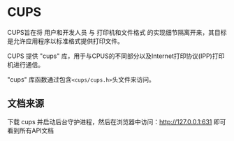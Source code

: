 # CUPS

CUPS旨在将 用户和开发人员 与 打印机和文件格式 的实现细节隔离开来，其目标是允许应用程序以标准格式提供打印文件。

CUPS 提供 "cups" 库，用于与CPUS的不同部分以及Internet打印协议(IPP)打印机进行通信。

"cups" 库函数通过包含`<cups/cups.h>`头文件来访问。

## 文档来源

下载 cups 并启动后台守护进程，然后在浏览器中访问：http://127.0.0.1:631 即可看到所有API文档
